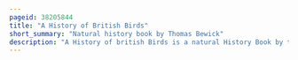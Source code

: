 ```yaml
---
pageid: 38205844
title: "A History of British Birds"
short_summary: "Natural history book by Thomas Bewick"
description: "A History of british Birds is a natural History Book by thomas Bewick published in two Volumes. Volume 1 Land Birds appeared in 1797. Volume 2, Water Birds, appeared in 1804. A Supplement was published in 1821. The Text of Land Birds was written by Ralph Beilby while bewick took over the Text for the second Volume. The Book is primarily admired for the Beauty and Clarity of Bewick's Wood Engravings which are widely considered his finest Work and among the finest in this Medium."
---
```

